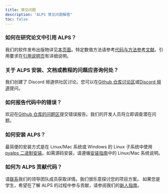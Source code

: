 ```yaml
---
title: 常见问题
description: "ALPS 常见问题解答"
toc: false
---
```


### 如何在研究论文中引用 ALPS？

我们的软件发布出版物详见[本页面](../documentation/pubs/papers)。特定数值方法请参考[代码与方法参考文献](../documentation/pubs/refs)。引用要求在[引用说明页](../documentation/pubs/citations)有详细说明。

### 关于 ALPS 安装、文档或教程的问题应咨询何处？

我们创建了 Discord 频道供社区讨论。您可以在[Github 仓库讨论区](https://github.com/ALPSim/ALPS/discussions/categories/q-a)或[Discord 频道](https://discord.gg/JRNWnnva9g)提问。

### 如何报告代码中的错误？

欢迎在[Github 仓库的问题区](https://github.com/ALPSim/ALPS/issues)提交错误报告。我们的开发人员将立即调查潜在问题。

### 如何安装 ALPS？

最简便的安装方式是在 Linux/Mac 系统或 Windows 的 Linux 子系统中使用[pyalps 二进制安装](../documentation/install/binary)。如需源码安装，请遵循[安装指南](../documentation/install/)中的 Linux/Mac 系统说明。

### 如何为 ALPS 贡献代码？

请[联系](../govern#alps-community-steering-committee)我们的领导团队成员获取详情。我们很乐意探讨您的项目方案。
如果您是学生，希望在了解 ALPS 的过程中参与贡献，请参阅我们的[新人指南](../govern/onboard)。
